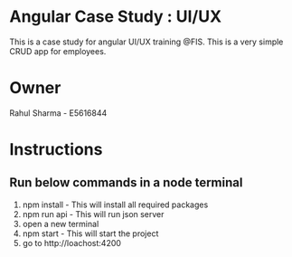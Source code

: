 # Angular Case Study : UI/UX
This is a case study for angular UI/UX training @FIS. This is a very simple CRUD app for employees.

# Owner
Rahul Sharma - E5616844

# Instructions
## Run below commands in a node terminal
1. npm install - This will install all required packages
1. npm run api - This will run json server
1. open a new terminal
1. npm start - This will start the project
1. go to http://loachost:4200
